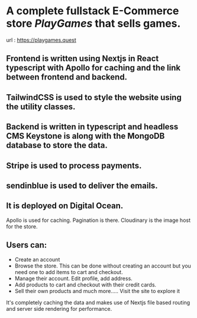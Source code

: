 # A complete fullstack E-Commerce store **_PlayGames_** that sells games.

url : <https://playgames.quest>

## Frontend is written using Nextjs in React typescript with Apollo for caching and the link between frontend and backend.

## TailwindCSS is used to style the website using the utility classes.

## Backend is written in typescript and headless CMS Keystone is along with the MongoDB database to store the data. 

## Stripe is used to process payments.

## sendinblue is used to deliver the emails.

## It is deployed on Digital Ocean.

Apollo is used for caching. Pagination is there. Cloudinary is the image host for the store.

## Users can:
+ Create an account
+ Browse the store. This can be done without creating an account but you need one to add items to cart and checkout.
+ Manage their account. Edit profile, add address.
+ Add products to cart and checkout with their credit cards.
+ Sell their own products and much more..... Visit the site to explore it


It's completely caching the data and makes use of Nextjs file based routing and server side rendering for performance.
